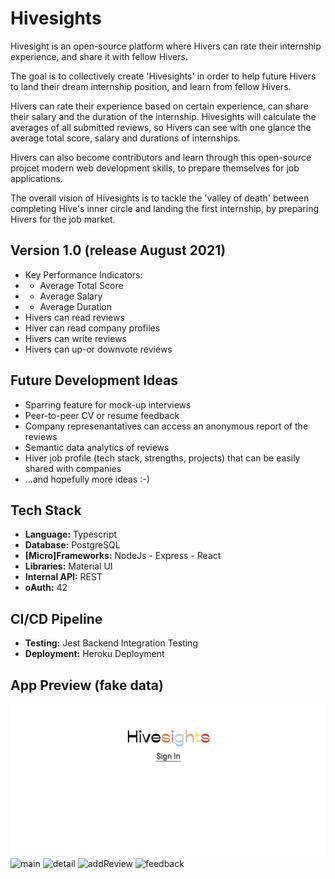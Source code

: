 # Hivesights
Hivesight is an open-source platform where Hivers can rate their internship experience, and share it with fellow Hivers.

The goal is to collectively create 'Hivesights' in order to help future Hivers to land their dream internship position, and learn from fellow Hivers. 

Hivers can rate their experience based on certain experience, can share their salary and the duration of the internship. Hivesights will calculate the averages of all submitted reviews, so Hivers can see with one glance the average total score, salary and durations of internships.

Hivers can also become contributors and learn through this open-source projcet modern web development skills, to prepare themselves for job applications.

The overall vision of Hivesights is to tackle the 'valley of death' between completing Hive's inner circle and landing the first internship, by preparing Hivers for the job market. 

## Version 1.0 (release August 2021)

- Key Performance Indicators: 
- - Average Total Score 
- - Average Salary
- - Average Duration
- Hivers can read reviews 
- Hiver can read company profiles
- Hivers can write reviews
- Hivers can up-or downvote reviews

## Future Development Ideas

- Sparring feature for mock-up interviews
- Peer-to-peer CV or resume feedback
- Company represenantatives can access an anonymous report of the reviews
- Semantic data analytics of reviews
- Hiver job profile (tech stack, strengths, projects) that can be easily shared with companies
- ...and hopefully more ideas :-)

## Tech Stack
- **Language:** Typescript
- **Database:** PostgreSQL
- **[Micro]Frameworks:** NodeJs - Express - React
- **Libraries:** Material UI
- **Internal API:** REST
- **oAuth:** 42

## CI/CD Pipeline
- **Testing:** Jest Backend Integration Testing
- **Deployment:** Heroku Deployment

## App Preview (fake data)
![landing](./README_assets/hivesights_landing.gif?raw=true)
![main](./README_assets/hivesights_main.gif?raw=true)
![detail](./README_assets/hivesights_detail_view.gif?raw=true)
![addReview](./README_assets/hivesights_add_review.gif?raw=true)
![feedback](./README_assets/hivesights_feedback.gif?raw=true)


